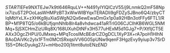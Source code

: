 $START$lEFe9NXTEJw7k9tl646RquLV++N491ylYlQlCzV55/j9LnmkQ2mF58Npix7izuST2POoLasWHMPzBT3xWwWIBYqxTERADIi9gFDZySJBno6Q4/zbyCTIqMbYxLX+zXHKg9juXiaSWgN2Qx6ewEwaDmGx1p0a92HBn3otFFy6FTL1/RBP+M1P8TQ5/o6kBUfjqmNhlb8lr4a8vhdwca41aRTrlG06CJCIhKB6WGL5NMMq+SjSXCHmZizURq8X/168UXuhDtNFx3H577uHExM5d1GJg7+P/XtfIjCT5EAXx3OgcZHPU/0JMxeq+MPqTcosIMcBEdrCZOgDCL1XyP3X+rA7poH1HlhNBAoDAiVKc2yIx1FTm0MCtSRxqsiVV6G05pUNw9qenF3HgzEvy9yiup3v7SrD1S5+DNcDyukg27J+mHbo200j1itmt8utoENz$END$